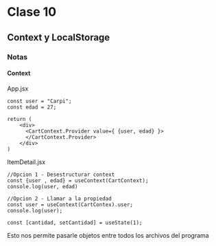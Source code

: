 # Clase 10

## Context y LocalStorage

### Notas
#### Context

App.jsx
```
const user = "Carpi";
const edad = 27;

return (
    <div>
      <CartContext.Provider value={ {user, edad} }>
      </CartContext.Provider>
    </div>
)
```

ItemDetail.jsx
```
//Opcion 1 - Desestructurar context
const {user , edad} = useContext(CartContext);
console.log(user, edad)

//Opcion 2 - Llamar a la propiedad
const user = useContext(CartContex).user;
console.log(user);

const [cantidad, setCantidad] = useState(1);
```

Esto nos permite pasarle objetos entre todos los archivos del programa